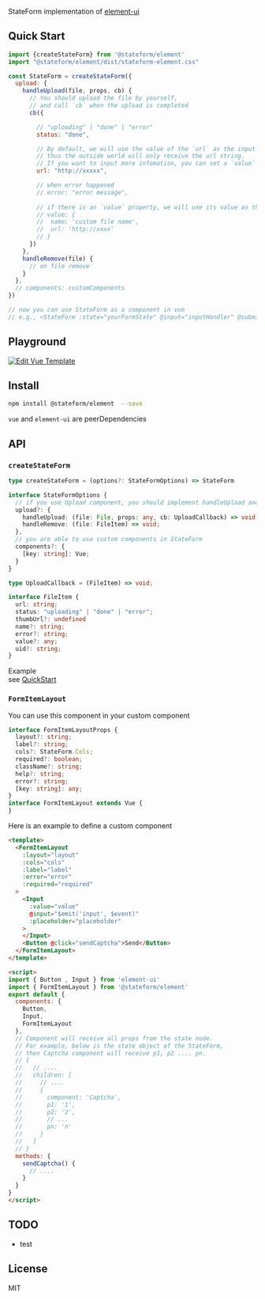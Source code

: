 StateForm implementation of [element-ui](https://github.com/ElemeFE/element)

## Quick Start  
```js  
import {createStateForm} from '@stateform/element'
import "@stateform/element/dist/stateform-element.css"

const StateForm = createStateForm({
  upload: {
    handleUpload(file, props, cb) {
      // You should upload the file by yourself,
      // and call `cb` when the upload is completed
      cb({

        // "uploading" | "done" | "error"
        status: "done", 

        // By default, we will use the value of the `url` as the input value of this upload,
        // thus the outside world will only receive the url string.
        // If you want to input more infomation, you can set a `value` property, see below
        url: "http://xxxxx",

        // when error happened
        // error: "error message",
        
        // if there is an `value` property, we will use its value as the input value
        // value: {
        //  name: 'custom file name',
        //  url: 'http://xxxx'
        // }
      })
    },
    handleRemove(file) {
      // on file remove
    }
  },
  // components: customComponents
})

// now you can use StateForm as a component in vue 
// e.g., <StateForm :state="yourFormState" @input="inputHandler" @submit="submitHandler" />
```

## Playground  

[![Edit Vue Template](https://codesandbox.io/static/img/play-codesandbox.svg)](https://codesandbox.io/s/0o8oy3n1rp?module=%2Fsrc%2FformState.js)

## Install   
```sh  
npm install @stateform/element  --save
```
`vue` and `element-ui` are peerDependencies

## API  
### `createStateForm`  
```ts  
type createStateForm = (options?: StateFormOptions) => StateForm

interface StateFormOptions {
  // if you use Upload component, you should implement handleUpload and handleRemove 
  upload?: {
    handleUpload: (file: File, props: any, cb: UploadCallback) => void;
    handleRemove: (file: FileItem) => void;
  },
  // you are able to use custom components in StateForm
  components?: {
    [key: string]: Vue;
  }
}

type UploadCallback = (FileItem) => void;

interface FileItem {
  url: string;
  status: "uploading" | "done" | "error";
  thumbUrl?: undefined
  name?: string;
  error?: string;
  value?: any;
  uid?: string;
}
```
Example  
see [QuickStart](#quick-start)

### `FormItemLayout`  
You can use this component in your custom component   
```ts  
interface FormItemLayoutProps {
  layout?: string;
  label?: string;
  cols?: StateForm.Cols;
  required?: boolean;
  className?: string;
  help?: string;
  error?: string;
  [key: string]: any;
}
interface FormItemLayout extends Vue {
}
```
Here is an example to define a custom component 
```html   
<template>
  <FormItemLayout
    :layout="layout"
    :cols="cols"
    :label="label"
    :error="error"
    :required="required"
  >
    <Input
      :value="value"
      @input="$emit('input', $event)"
      :placeholder="placeholder"
    >
    </Input>
    <Button @click="sendCaptcha">Send</Button>
  </FormItemLayout>
</template>

<script>
import { Button , Input } from 'element-ui'
import { FormItemLayout } from '@stateform/element'  
export default {
  components: {
    Button,
    Input,
    FormItemLayout
  },
  // Component will receive all props from the state node.
  // For example, below is the state object of the StateForm, 
  // then Captcha component will receive p1, p2 .... pn.
  // {
  //   // ....
  //   children: [
  //     // ....
  //     {
  //       component: 'Captcha',
  //       p1: '1',
  //       p2: '2',
  //       // ...
  //       pn: 'n'
  //     }
  //   ]
  // }
  methods: {
    sendCaptcha() {
      // ....
    }
  }
}
</script>

```

## TODO  
* test


## License  
MIT

